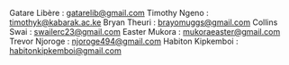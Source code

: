 Gatare Libère : gatarelib@gmail.com
Timothy Ngeno : timothyk@kabarak.ac.ke
Bryan Theuri : brayomuggs@gmail.com
Collins Swai : swailerc23@gmail.com
Easter Mukora : mukoraeaster@gmail.com
Trevor Njoroge : njoroge494@gmail.com
Habiton Kipkemboi : habitonkipkemboi@gmail.com
